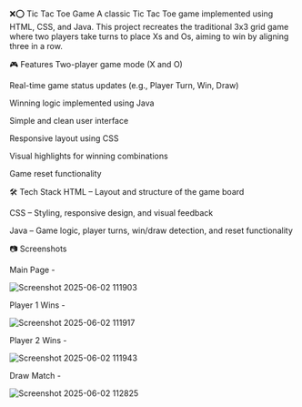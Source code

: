 ❌⭕ Tic Tac Toe Game
A classic Tic Tac Toe game implemented using HTML, CSS, and Java. This project recreates the traditional 3x3 grid game where two players take turns to place Xs and Os, aiming to win by aligning three in a row.

🎮 Features
Two-player game mode (X and O)

Real-time game status updates (e.g., Player Turn, Win, Draw)

Winning logic implemented using Java

Simple and clean user interface

Responsive layout using CSS

Visual highlights for winning combinations

Game reset functionality

🛠️ Tech Stack
HTML – Layout and structure of the game board

CSS – Styling, responsive design, and visual feedback

Java – Game logic, player turns, win/draw detection, and reset functionality

📷 Screenshots

Main Page - 

![Screenshot 2025-06-02 111903](https://github.com/user-attachments/assets/e39c939a-4dae-4a84-b7ed-826357b7d71a)

Player 1 Wins - 

![Screenshot 2025-06-02 111917](https://github.com/user-attachments/assets/4dbf137f-c994-4d1d-aae2-c428c96ef716)

Player 2 Wins - 

![Screenshot 2025-06-02 111943](https://github.com/user-attachments/assets/b03baab2-95d8-43c5-8328-e757ab0aa909)

Draw Match - 

![Screenshot 2025-06-02 112825](https://github.com/user-attachments/assets/9e79fc29-184b-4984-9017-dc561c8138b8)

